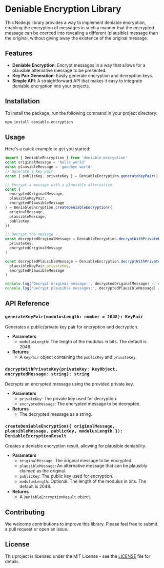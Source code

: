 # Deniable Encryption Library

This Node.js library provides a way to implement deniable encryption, enabling the encryption of messages in such a manner that the encrypted message can be coerced into revealing a different (plausible) message than the original, without giving away the existence of the original message.

## Features

- **Deniable Encryption**: Encrypt messages in a way that allows for a plausible alternative message to be presented.
- **Key Pair Generation**: Easily generate encryption and decryption keys.
- **Simple API**: A straightforward API that makes it easy to integrate deniable encryption into your projects.

## Installation

To install the package, run the following command in your project directory:

```bash
npm install deniable-encryption
```

## Usage

Here's a quick example to get you started:

```javascript
import { DeniableEncryption } from 'deniable-encryption'
const originalMessage = 'hello world'
const plausibleMessage = 'goodbye world'
// Generate a key pair
const { publicKey, privateKey } = DeniableEncryption.generateKeyPair()

// Encrypt a message with a plausible alternative
const {
  encryptedOriginalMessage,
  plausibleKeyPair,
  encryptedPlausibleMessage
} = DeniableEncryption.createDeniableEncryption({
  originalMessage,
  plausibleMessage,
  publicKey
})

// Decrypt the message
const decryptedOriginalMessage = DeniableEncryption.decryptWithPrivateKey(
  privateKey,
  encryptedOriginalMessage
)

const decryptedPlausibleMessage = DeniableEncryption.decryptWithPrivateKey(
  plausibleKeyPair.privateKey,
  encryptedPlausibleMessage
)

console.log('Decrypt original message:', decryptedOriginalMessage) // Outputs: hello world
console.log('Decrypt plausible messages:', decryptedPlausibleMessage) // goodbye world
```

## API Reference

### `generateKeyPair(modulusLength: number = 2048): KeyPair`

Generates a public/private key pair for encryption and decryption.

- **Parameters**
  - `modulusLength`: The length of the modulus in bits. The default is 2048.
- **Returns**
  - A `KeyPair` object containing the `publicKey` and `privateKey`.

### `decryptWithPrivateKey(privateKey: KeyObject, encryptedMessage: string): string`

Decrypts an encrypted message using the provided private key.

- **Parameters**
  - `privateKey`: The private key used for decryption.
  - `encryptedMessage`: The encrypted message to be decrypted.
- **Returns**
  - The decrypted message as a string.

### `createDeniableEncryption({ originalMessage, plausibleMessage, publicKey, modulusLength }): DeniableEncryptionResult`

Creates a deniable encryption result, allowing for plausible deniability.

- **Parameters**
  - `originalMessage`: The original message to be encrypted.
  - `plausibleMessage`: An alternative message that can be plausibly claimed as the original.
  - `publicKey`: The public key used for encryption.
  - `modulusLength`: Optional. The length of the modulus in bits. The default is 2048.
- **Returns**
  - A `DeniableEncryptionResult` object.

## Contributing

We welcome contributions to improve this library. Please feel free to submit a pull request or open an issue.

## License

This project is licensed under the MIT License - see the [LICENSE](LICENSE) file for details.
